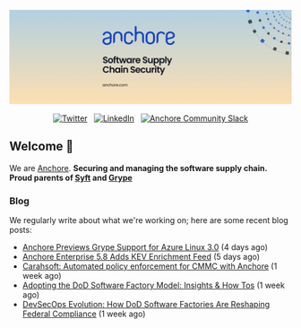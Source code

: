 <p align="center">
  <a href="https://anchore.com" target="_blank"><img src="https://raw.githubusercontent.com/anchore/.github/main/.github/banner.jpg"></a>
</p>
<p align="center">
  &nbsp;<a href="https://twitter.com/anchore" target="_blank"><img alt="Twitter" src="https://img.shields.io/badge/Twitter-303030?style=for-the-badge&logo=x&logoColor=%23ffffff"></a>&nbsp;
  &nbsp;<a href="https://www.linkedin.com/company/anchore" target="_blank"><img alt="LinkedIn" src="https://img.shields.io/badge/LinkedIn-1667be?style=for-the-badge&logo=linkedin&logoColor=%23ffffff"></a>&nbsp;
  &nbsp;<a href="https://anchore.com/slack" target="_blank"><img alt="Anchore Community Slack" src="https://img.shields.io/badge/Slack-4A154B?style=for-the-badge&logo=slack&logoColor=white"></a>&nbsp;
</p>

## Welcome 👋

We are [Anchore](https://anchore.com/).
**Securing and managing the software supply chain. Proud parents of [Syft](https://github.com/anchore/syft) and [Grype](https://github.com/anchore/grype)**

### Blog 

We regularly write about what we're working on; here are some recent blog posts:


- [Anchore Previews Grype Support for Azure Linux 3.0](https://anchore.com/blog/anchore-previews-grype-support-for-azure-linux-3-0/) (4 days ago)
- [Anchore Enterprise 5.8 Adds KEV Enrichment Feed](https://anchore.com/blog/anchore-enterprise-5-8-adds-kev-enrichment-feed/) (5 days ago)
- [Carahsoft: Automated policy enforcement for CMMC with Anchore](https://anchore.com/webinars/carahsoft-automated-policy-enforcement-for-cmmc-with-anchore/) (1 week ago)
- [Adopting the DoD Software Factory Model: Insights &amp; How Tos](https://anchore.com/webinars/adopting-the-dod-software-factory-model-insights-how-tos/) (1 week ago)
- [DevSecOps Evolution: How DoD Software Factories Are Reshaping Federal Compliance](https://anchore.com/blog/devsecops-evolution-how-dod-software-factories-are-reshaping-federal-compliance/) (1 week ago)
